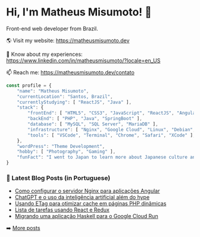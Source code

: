 # Hi, I'm Matheus Misumoto! 👋

Front-end web developer from Brazil.

🌎 Visit my website: https://matheusmisumoto.dev

📄 Know about my experiences: https://www.linkedin.com/in/matheusmisumoto/?locale=en_US

📫 Reach me: https://matheusmisumoto.dev/contato

```javascript
const profile = {
	"name": "Matheus Misumoto",
	"currentLocation": "Santos, Brazil",
	"currentlyStudying": [ "ReactJS", "Java" ],
	"stack": { 
		"frontEnd": [ "HTML5", "CSS3", "JavaScript", "ReactJS", "Angular", "SEO" ],
		"backEnd": [ "PHP", "Java", "SpringBoot" ],
		"database": [ "MySQL", "SQL Server", "MariaDB" ],
		"infrastructure": [ "Nginx", "Google Cloud", "Linux", "Debian", "CyberSecurity" ],
		"tools": [ "VSCode", "Terminal", "Chrome", "Safari", "XCode" ],
	},
	"wordPress": "Theme Development",
	"hobby": [ "Photography", "Gaming" ],
	"funFact": "I went to Japan to learn more about Japanese culture and diplomacy"
}
```

### 📕 Latest Blog Posts (in Portuguese)
<!-- BLOG-POST-LIST:START -->
- [Como configurar o servidor Nginx para aplicações Angular](https://matheusmisumoto.dev/tecnologia/desenvolvimento-web/nginx-angular-routes.html)
- [ChatGPT e o uso da inteligência artificial além do hype](https://matheusmisumoto.dev/tecnologia/chatgpt-inteligencia-artificial-hype.html)
- [Usando ETag para otimizar cache em páginas PHP dinâmicas](https://matheusmisumoto.dev/tecnologia/desenvolvimento-web/etag-dynamic-php-wordpress.html)
- [Lista de tarefas usando React e Redux](https://matheusmisumoto.dev/portfolio/to-do-list-react-redux.html)
- [Migrando uma aplicação Haskell para o Google Cloud Run](https://matheusmisumoto.dev/tecnologia/desenvolvimento-web/haskell-yesod-google-cloud-run.html)
<!-- BLOG-POST-LIST:END -->

➡️ [More posts](https://matheusmisumoto.dev/blog)

